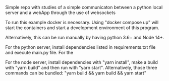 Simple repo with studies of a simple communicaton between a python local server and a webApp through the use of websockets

To run this example docker is necessary. Using "docker compose up" will start the containers and start a development environment of this program.

Alternatively, this can be run manually by having python 3.6+ and Node 14+.

For the python server, install dependencies listed in requirements.txt file and execute main.py file. For the

For the node server, install dependencies with "yarn install", make a build with "yarn build" and then run with "yarn start". Alternatively, those three commands can be bundled:
"yarn build && yarn build && yarn start"